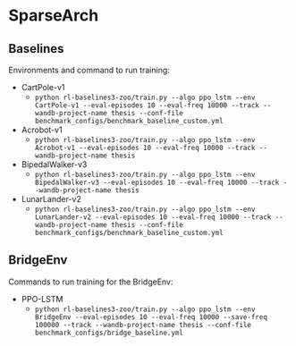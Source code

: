 # SparseArch

## Baselines
Environments and command to run training:
- CartPole-v1
    - `python rl-baselines3-zoo/train.py --algo ppo_lstm --env CartPole-v1 --eval-episodes 10 --eval-freq 10000 --track --wandb-project-name thesis --conf-file benchmark_configs/benchmark_baseline_custom.yml`
- Acrobot-v1
    - `python rl-baselines3-zoo/train.py --algo ppo_lstm --env Acrobot-v1 --eval-episodes 10 --eval-freq 10000 --track --wandb-project-name thesis`
- BipedalWalker-v3
    - `python rl-baselines3-zoo/train.py --algo ppo_lstm --env BipedalWalker-v3 --eval-episodes 10 --eval-freq 10000 --track --wandb-project-name thesis`
- LunarLander-v2
    - `python rl-baselines3-zoo/train.py --algo ppo_lstm --env LunarLander-v2 --eval-episodes 10 --eval-freq 10000 --track --wandb-project-name thesis --conf-file benchmark_configs/benchmark_baseline_custom.yml`


## BridgeEnv
Commands to run training for the BridgeEnv:
- PPO-LSTM
    - `python rl-baselines3-zoo/train.py --algo ppo_lstm --env BridgeEnv --eval-episodes 10 --eval-freq 10000 --save-freq 100000 --track --wandb-project-name thesis --conf-file benchmark_configs/bridge_baseline.yml`

